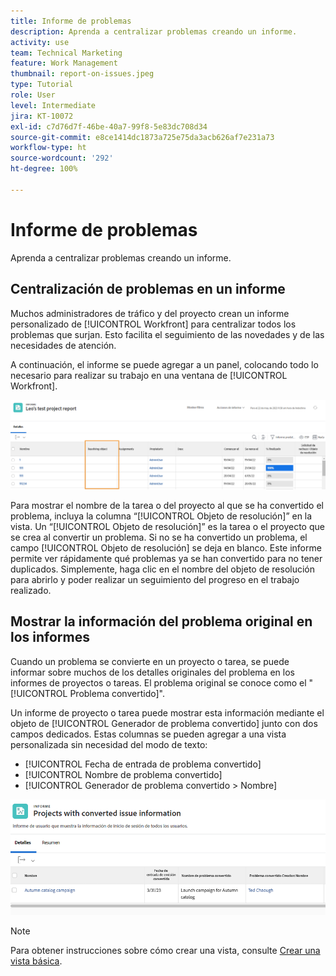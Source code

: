```yaml
---
title: Informe de problemas
description: Aprenda a centralizar problemas creando un informe.
activity: use
team: Technical Marketing
feature: Work Management
thumbnail: report-on-issues.jpeg
type: Tutorial
role: User
level: Intermediate
jira: KT-10072
exl-id: c7d76d7f-46be-40a7-99f8-5e83dc708d34
source-git-commit: e8ce1414dc1873a725e75da3acb626af7e231a73
workflow-type: ht
source-wordcount: '292'
ht-degree: 100%

---
```


# Informe de problemas

Aprenda a centralizar problemas creando un informe.

## Centralización de problemas en un informe

Muchos administradores de tráfico y del proyecto crean un informe personalizado de [!UICONTROL Workfront] para centralizar todos los problemas que surjan. Esto facilita el seguimiento de las novedades y de las necesidades de atención.

A continuación, el informe se puede agregar a un panel, colocando todo lo necesario para realizar su trabajo en una ventana de [!UICONTROL Workfront].

![Una imagen de la columna [!UICONTROL Objeto de resolución] de un informe de problemas.](assets/18-resolving-object-report.png)

Para mostrar el nombre de la tarea o del proyecto al que se ha convertido el problema, incluya la columna “[!UICONTROL Objeto de resolución]” en la vista. Un “[!UICONTROL Objeto de resolución]” es la tarea o el proyecto que se crea al convertir un problema. Si no se ha convertido un problema, el campo [!UICONTROL Objeto de resolución] se deja en blanco. Este informe permite ver rápidamente qué problemas ya se han convertido para no tener duplicados. Simplemente, haga clic en el nombre del objeto de resolución para abrirlo y poder realizar un seguimiento del progreso en el trabajo realizado.

## Mostrar la información del problema original en los informes

Cuando un problema se convierte en un proyecto o tarea, se puede informar sobre muchos de los detalles originales del problema en los informes de proyectos o tareas. El problema original se conoce como el &quot;[!UICONTROL Problema convertido]&quot;.

Un informe de proyecto o tarea puede mostrar esta información mediante el objeto de [!UICONTROL Generador de problema convertido] junto con dos campos dedicados. Estas columnas se pueden agregar a una vista personalizada sin necesidad del modo de texto:

* [!UICONTROL Fecha de entrada de problema convertido]
* [!UICONTROL Nombre de problema convertido]
* [!UICONTROL Generador de problema convertido > Nombre]

![Una imagen de la información de creación de informes de problemas.](assets/19-text-mode-reporting-for-issues.png)

>[!NOTE]
>
>Para obtener instrucciones sobre cómo crear una vista, consulte [Crear una vista básica](https://experienceleague.adobe.com/docs/workfront-learn/tutorials-workfront/reporting/basic-reporting/create-a-basic-view.html?lang=es).

